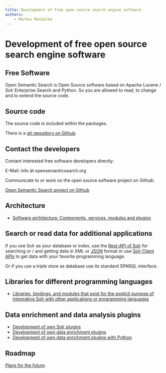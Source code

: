 ```yaml
---
title: Development of free open source search engine software
authors:
    - Markus Mandalka
---
```


# Development of free open source search engine software


## Free Software


Open Semantic Search is Open Source software based on Apache Lucene / Solr Enterprise Search and Python. So you are allowed to read, to change and to extend the source code.

## Source code



The source code is included within the packages.

There is a [git repository on Github](https://github.com/opensemanticsearch).


## Contact the developers


Contant interested free software developers directly:

E-Mail: info ät opensemanticsearch.org

Communicate to or work on the open source software project on Github:

[Open Semantic Search project on Github](https://github.com/opensemanticsearch)
## Architecture


* [Software architecture: Components, services, modules and plugins](../doc/modules)


## Search or read data for additional applications



If you use Solr as your database or index, use the [Rest-API of Solr](http://lucene.apache.org/solr/quickstart.html#searching) for searching or / and getting data in XML or [JSON](https://cwiki.apache.org/confluence/display/solr/Using+JavaScript) format or use [Solr Client APIs](https://cwiki.apache.org/confluence/display/solr/Client+APIs) to get data with your favorite programming language.

Or if you use a triple store as database use its standard SPARQL interface.

## Libraries for different programming languages


* [Libraries, bindings, and modules that exist for the explicit purpose of integrating Solr with other applications or programming languages](http://wiki.apache.org/solr/IntegratingSolr)


## Data enrichment and data analysis plugins


* [Development of own Solr plugins](http://wiki.apache.org/solr/SolrPlugins)
* [Development of own data enrichment plugins](enhancer)
* [Development of own data enrichment plugins with Python](enhancer/python)


## Roadmap


[Plans for the future](roadmap).
